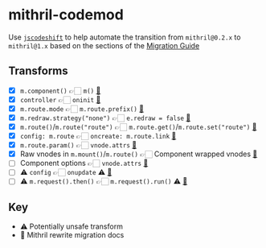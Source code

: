 mithril-codemod
===============

Use [`jscodeshift`](https://github.com/facebook/jscodeshift) to help automate the transition from `mithril@0.2.x` to `mithril@1.x` based on the sections of the [Migration Guide](https://github.com/lhorie/mithril.js/blob/rewrite/docs/v1.x-migration.md)

## Transforms

- [x] `m.component()` 👉🏻 `m()` [📓](https://github.com/lhorie/mithril.js/blob/rewrite/docs/v1.x-migration.md#mcomponent-removed)
- [x] `controller` 👉🏻 `oninit` [📓](https://github.com/lhorie/mithril.js/blob/rewrite/docs/v1.x-migration.md#component-controller-function)
- [x] `m.route.mode` 👉🏻 `m.route.prefix()` [📓](https://github.com/lhorie/mithril.js/blob/rewrite/docs/v1.x-migration.md#mroutemode)
- [x] `m.redraw.strategy("none")` 👉🏻 `e.redraw = false` [📓](https://github.com/lhorie/mithril.js/blob/rewrite/docs/v1.x-migration.md#cancelling-redraw-from-event-handlers)
- [x] `m.route()`/`m.route("route")` 👉🏻 `m.route.get()`/`m.route.set("route")` [📓](https://github.com/lhorie/mithril.js/blob/rewrite/docs/v1.x-migration.md#readingwriting-the-current-route)
- [x] `config: m.route` 👉🏻 `oncreate: m.route.link` [📓](https://github.com/lhorie/mithril.js/blob/rewrite/docs/v1.x-migration.md#mroute-and-anchor-tags)
- [x] `m.route.param()` 👉🏻 `vnode.attrs` [📓](https://github.com/lhorie/mithril.js/blob/rewrite/docs/v1.x-migration.md#accessing-route-params)
- [x] Raw vnodes in `m.mount()`/`m.route()` 👉🏻 Component wrapped vnodes [📓](https://github.com/lhorie/mithril.js/blob/rewrite/docs/v1.x-migration.md#passing-vnodes-to-mmount-and-mroute)
- [ ] Component options 👉🏻 `vnode.attrs` [📓](https://github.com/lhorie/mithril.js/blob/rewrite/docs/v1.x-migration.md#component-arguments)
- [ ] ⚠️ `config` 👉🏻 `onupdate` ⚠️ [📓](https://github.com/lhorie/mithril.js/blob/rewrite/docs/v1.x-migration.md#config-function)
- [ ] ⚠️ `m.request().then()` 👉🏻 `m.request().run()` ⚠️ [📓](https://github.com/lhorie/mithril.js/blob/rewrite/docs/v1.x-migration.md#mrequest)

## Key

- ⚠️ Potentially unsafe transform
- 📓 Mithril rewrite migration docs
